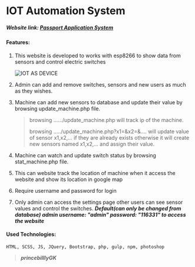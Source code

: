 # IOT Automation System

##### Website  link: <a href="princebillywebwork.epizy.com" target="_blank">Passport Application System</a>

#### Features:

1. This website is developed to works with esp8266 to show data from sensors and control electric switches

   ![IOT AS DEVICE](https://i.imgur.com/oi3mpfb.jpg)

2. Admin can add and remove switches, sensors and new users as much as they wishes.

3. Machine can add new sensors to database and update their value by browsing update_machine.php file.

   > browsing  ....../update_machine.php will track ip of the machine.
   >
   > browsing ...../update_machine.php?x1=<value>&x2=<value>&.... will update value of sensor x1,x2,... if they are already exists otherwise it will create new sensors named x1,x2,... and assign their value.

4. Machine can watch and update switch status by browsing stat_machine.php file. 

5. This can website track the location of machine when it access the website and show its location in google map 

6. Require username and password for login

7. Only admin can access the settings page other users can see sensor values and control the switches. ***Default(can only be changed from database) admin username: "admin" password: "116331" to access the website***

#### Used Technologies:

	HTML, SCSS, JS, JQuery, Bootstrap, php, gulp, npm, photoshop

> ***princebilllyGK***

